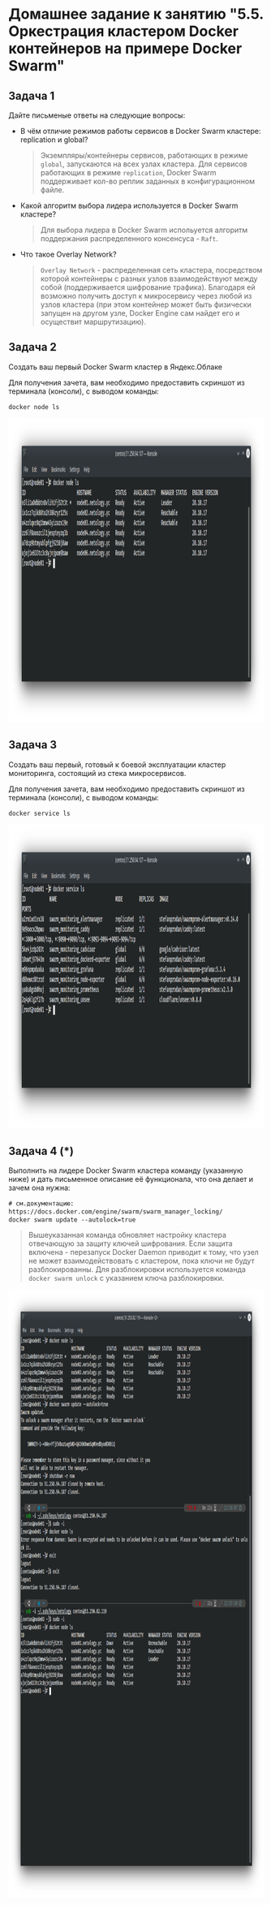 # Домашнее задание к занятию "5.5. Оркестрация кластером Docker контейнеров на примере Docker Swarm"

## Задача 1

Дайте письменые ответы на следующие вопросы:

- В чём отличие режимов работы сервисов в Docker Swarm кластере: replication и global?
  > Экземпляры/контейнеры сервисов, работающих в режиме `global`, запускаются на всех узлах кластера. Для сервисов работающих в режиме `replication`, Docker Swarm поддерживает кол-во реплик заданных в конфигурационном файле.
- Какой алгоритм выбора лидера используется в Docker Swarm кластере?
  > Для выбора лидера в Docker Swarm испольуется алгоритм поддержания распределенного консенсуса - `Raft`.
- Что такое Overlay Network?
  > `Overlay Network` - распределенная сеть кластера, посредством которой контейнеры с разных узлов взаимодействуют между собой (поддерживается шифрование трафика). Благодаря ей возможно получить доступ к микросервису через любой из узлов кластера (при этом контейнер может быть физически запущен на другом узле, Docker Engine сам найдет его и осуществит маршрутизацию).

## Задача 2

Создать ваш первый Docker Swarm кластер в Яндекс.Облаке

Для получения зачета, вам необходимо предоставить скриншот из терминала (консоли), с выводом команды:
```
docker node ls
```

<p align="center">
  <img width="1200" height="600" src="./img/q2.png">
</p>

## Задача 3

Создать ваш первый, готовый к боевой эксплуатации кластер мониторинга, состоящий из стека микросервисов.

Для получения зачета, вам необходимо предоставить скриншот из терминала (консоли), с выводом команды:
```
docker service ls
```
<p align="center">
  <img width="1200" height="600" src="./img/q3.png">
</p>

## Задача 4 (*)

Выполнить на лидере Docker Swarm кластера команду (указанную ниже) и дать письменное описание её функционала, что она делает и зачем она нужна:
```
# см.документацию: https://docs.docker.com/engine/swarm/swarm_manager_locking/
docker swarm update --autolock=true
```
> Вышеуказанная команда обновляет настройку кластера отвечающую за защиту ключей шифрования. Если защита включена - перезапуск Docker Daemon приводит к тому, что узел не может взаимодействовать с кластером, пока ключи не будут разблокированны.
> Для разблокировки используется команда `docker swarm unlock` с указанием ключа разблокировки.

<p align="center">
  <img width="1200" height="1200" src="./img/q4.png">
</p>
